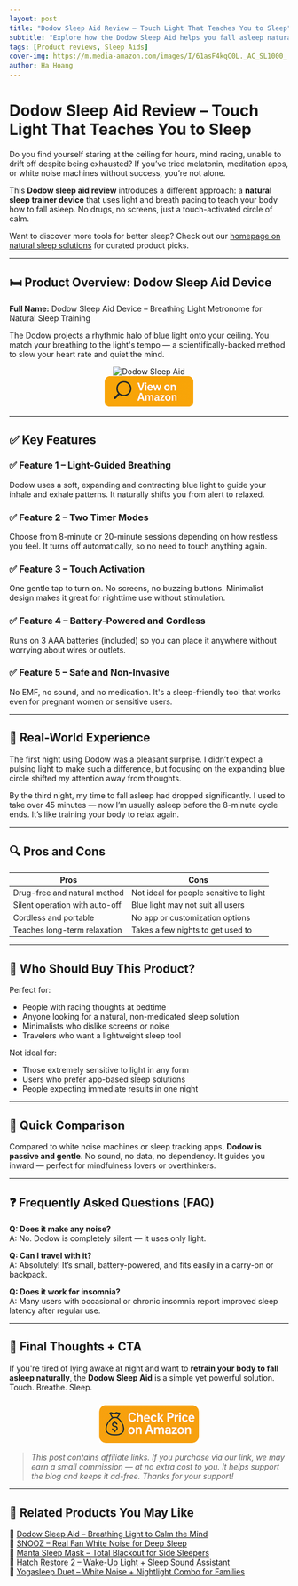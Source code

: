 ```yaml
---
layout: post
title: "Dodow Sleep Aid Review – Touch Light That Teaches You to Sleep"
subtitle: "Explore how the Dodow Sleep Aid helps you fall asleep naturally through guided breathing and pulsing light."
tags: [Product reviews, Sleep Aids]
cover-img: https://m.media-amazon.com/images/I/61asF4kqC0L._AC_SL1000_.jpg
author: Ha Hoang
---
```


# Dodow Sleep Aid Review – Touch Light That Teaches You to Sleep

Do you find yourself staring at the ceiling for hours, mind racing, unable to drift off despite being exhausted? If you’ve tried melatonin, meditation apps, or white noise machines without success, you’re not alone.

This **Dodow sleep aid review** introduces a different approach: a **natural sleep trainer device** that uses light and breath pacing to teach your body how to fall asleep. No drugs, no screens, just a touch-activated circle of calm.

Want to discover more tools for better sleep? Check out our [homepage on natural sleep solutions](https://havan.yoga) for curated product picks.

---

## 🛏️ Product Overview: Dodow Sleep Aid Device

**Full Name:** Dodow Sleep Aid Device – Breathing Light Metronome for Natural Sleep Training

The Dodow projects a rhythmic halo of blue light onto your ceiling. You match your breathing to the light's tempo — a scientifically-backed method to slow your heart rate and quiet the mind.

<div style="text-align:center;">
  <img src="https://m.media-amazon.com/images/I/61asF4kqC0L._AC_SL1000_.jpg" alt="Dodow Sleep Aid" style="width:400px; height:auto;"/>
</div>

<div style="text-align:center;">
  <a href="https://amzn.to/4jMNq3T?tag=havan07-20" target="_blank" rel="nofollow sponsored noopener">
    <img src="/assets/img/view.png" alt="View on Amazon" style="width:160px; height:auto;"/>
  </a>
</div>

---

## ✅ Key Features

### ✅ Feature 1 – Light-Guided Breathing  
Dodow uses a soft, expanding and contracting blue light to guide your inhale and exhale patterns. It naturally shifts you from alert to relaxed.

### ✅ Feature 2 – Two Timer Modes  
Choose from 8-minute or 20-minute sessions depending on how restless you feel. It turns off automatically, so no need to touch anything again.

### ✅ Feature 3 – Touch Activation  
One gentle tap to turn on. No screens, no buzzing buttons. Minimalist design makes it great for nighttime use without stimulation.

### ✅ Feature 4 – Battery-Powered and Cordless  
Runs on 3 AAA batteries (included) so you can place it anywhere without worrying about wires or outlets.

### ✅ Feature 5 – Safe and Non-Invasive  
No EMF, no sound, and no medication. It's a sleep-friendly tool that works even for pregnant women or sensitive users.

---

## 💬 Real-World Experience

The first night using Dodow was a pleasant surprise. I didn’t expect a pulsing light to make such a difference, but focusing on the expanding blue circle shifted my attention away from thoughts.

By the third night, my time to fall asleep had dropped significantly. I used to take over 45 minutes — now I’m usually asleep before the 8-minute cycle ends. It’s like training your body to relax again.

---

## 🔍 Pros and Cons

| Pros | Cons |
|------|------|
| Drug-free and natural method | Not ideal for people sensitive to light |
| Silent operation with auto-off | Blue light may not suit all users |
| Cordless and portable | No app or customization options |
| Teaches long-term relaxation | Takes a few nights to get used to |

---

## 👥 Who Should Buy This Product?

Perfect for:

- People with racing thoughts at bedtime  
- Anyone looking for a natural, non-medicated sleep solution  
- Minimalists who dislike screens or noise  
- Travelers who want a lightweight sleep tool

Not ideal for:

- Those extremely sensitive to light in any form  
- Users who prefer app-based sleep solutions  
- People expecting immediate results in one night

---

## 🔄 Quick Comparison

Compared to white noise machines or sleep tracking apps, **Dodow is passive and gentle**. No sound, no data, no dependency. It guides you inward — perfect for mindfulness lovers or overthinkers.

---

## ❓ Frequently Asked Questions (FAQ)

**Q: Does it make any noise?**  
A: No. Dodow is completely silent — it uses only light.

**Q: Can I travel with it?**  
A: Absolutely! It’s small, battery-powered, and fits easily in a carry-on or backpack.

**Q: Does it work for insomnia?**  
A: Many users with occasional or chronic insomnia report improved sleep latency after regular use.

---

## 🎯 Final Thoughts + CTA

If you're tired of lying awake at night and want to **retrain your body to fall asleep naturally**, the **Dodow Sleep Aid** is a simple yet powerful solution. Touch. Breathe. Sleep.

<div style="text-align:center;">
  <a href="https://amzn.to/4jMNq3T?tag=havan07-20" target="_blank" rel="nofollow sponsored noopener">
    <img src="/assets/img/checkprice.png" alt="Check Price on Amazon" style="width:180px; height:auto; margin-top:10px;"/>
  </a>
</div>

> *This post contains affiliate links. If you purchase via our link, we may earn a small commission — at no extra cost to you. It helps support the blog and keeps it ad-free. Thanks for your support!*

---

## 🧾 Related Products You May Like

<ul style="list-style: none; padding-left: 0;">
  <li>
    🔗 <a href="https://havan.yoga/2025/05/13/dodow-sleep-aid-review/">Dodow Sleep Aid – Breathing Light to Calm the Mind</a>
  </li>
  <li>
    🔗 <a href="https://havan.yoga/2025/05/13/snooz-review/">SNOOZ – Real Fan White Noise for Deep Sleep</a>
  </li>
  <li>
    🔗 <a href="https://havan.yoga/2025/05/13/manta-sleep-mask-review/">Manta Sleep Mask – Total Blackout for Side Sleepers</a>
  </li>
  <li>
    🔗 <a href="https://havan.yoga/2025/05/13/hatch-restore-2-review/">Hatch Restore 2 – Wake-Up Light + Sleep Sound Assistant</a>
  </li>
  <li>
    🔗 <a href="https://havan.yoga/2025/05/13/yogasleep-duet-review/">Yogasleep Duet – White Noise + Nightlight Combo for Families</a>
  </li>
</ul>
